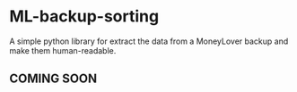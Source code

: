 # ML-backup-sorting
A simple python library for extract the data from a MoneyLover backup and make them human-readable.

## COMING SOON
